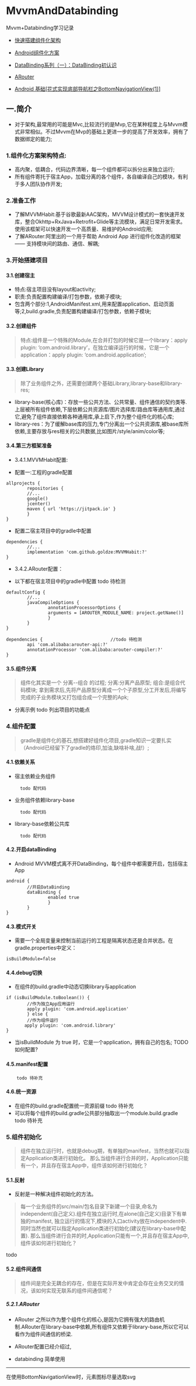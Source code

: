 # MvvmAndDatabinding
Mvvm+Databinding学习记录

+ [快速搭建组件化架构](https://github.com/goldze/MVVMHabitComponent)

+ [Android组件化方案](https://blog.csdn.net/guiying712/article/details/55213884#2%E5%A6%82%E4%BD%95%E7%BB%84%E4%BB%B6%E5%8C%96)

+ [DataBinding系列（一）：DataBinding初认识](https://www.jianshu.com/p/53925ccb900e)

+ [ARouter](https://github.com/alibaba/ARouter)

+ [Android 基础[花式实现底部导航栏之BottomNavigationView(1)] ](https://mp.weixin.qq.com/s/k6GUzoE5b-MiekmrO9_VTg?)

## 一.简介
+ 对于架构,最常用的可能是Mvc,比较流行的是Mvp,它在某种程度上与Mvvm模式非常相似。不过Mvvm在Mvp的基础上更进一步的提高了开发效率，拥有了数据绑定的能力;

### 1.组件化方案架构特点:
+ 高内聚，低耦合，代码边界清晰，每一个组件都可以拆分出来独立运行;
+ 所有组件寄托于宿主App，加载分离的各个组件，各自编译自己的模块，有利于多人团队协作开发;

### 2.准备工作
+ 了解MVVMHabit:基于谷歌最新AAC架构，MVVM设计模式的一套快速开发库，整合Okhttp+RxJava+Retrofit+Glide等主流模块，满足日常开发需求。使用该框架可以快速开发一个高质量、易维护的Android应用;
+ 了解ARouter:阿里出的一个用于帮助 Android App 进行组件化改造的框架 —— 支持模块间的路由、通信、解耦;

### 3.开始搭建项目

#### 3.1.创建宿主
+ 特点:宿主项目没有layout和activity;
+ 职责:负责配置构建编译/打包参数，依赖子模块;
+ 包含两个部分:1,AndroidManifest.xml,用来配置application、启动页面等;2,build.gradle,负责配置构建编译/打包参数，依赖子模块;

#### 3.2.创建组件
> 特点:组件是一个特殊的Module,在合并打包的时候它是一个library：apply plugin: ‘com.android.library’，在独立编译运行的时候，它是一个application：apply plugin: ‘com.android.application’;

#### 3.3.创建Library
> 除了业务组件之外，还需要创建两个基础Library,library-base和library-res;
+ library-base(核心库)：存放一些公共方法、公共常量、组件通信的契约类等.上层被所有组件依赖,下层依赖公共资源库/图片选择库/路由库等通用库,通过它,避免了组件直接依赖各种通用库,承上启下,作为整个组件化的核心库;
+ library-res：为了缓解base库的压力,专门分离出一个公共资源库,被base库所依赖,主要存放与res相关的公共数据,比如图片/style/anim/color等;

#### 3.4.第三方框架准备
+ 3.4.1.MVVMHabit配置:

+ 配置一:工程的gradle配置
```
allprojects {
        repositories {
        //...
        google()
        jcenter()
        maven { url 'https://jitpack.io' }
        }
}
```

+ 配置二宿主项目中的gradle中配置
```
dependencies {
        //...
        implementation 'com.github.goldze:MVVMHabit:?'
}
```

+ 3.4.2.ARouter配置：

+ 以下都在宿主项目中的gradle中配置  todo 待检测
```
defaultConfig {
        //...
        javaCompileOptions {
                annotationProcessorOptions {
                arguments = [AROUTER_MODULE_NAME: project.getName()]
                }
        }
}

```
```
dependencies {                          //todo 待检测            
        api 'com.alibaba:arouter-api:?'
        annotationProcessor 'com.alibaba:arouter-compiler:?'
}
```

#### 3.5.组件分离
> 组件化其实是一个 分离--组合 的过程;
>  分离:分离产品原型;
>  组合:是组合代码模块;
> 拿到需求后,先将产品原型分离成一个个子原型,分工开发后,将编写完成的子业务模块又打包组合成一个完整的Apk;

+ 分离示例
            todo 列出项目的功能点

### 4.组件配置
> gradle是组件化的基石,想搭建好组件化项目,gradle知识一定要扎实（Android已经留下了gradle的烙印,加油,缺啥补啥,战!）;

#### 4.1.依赖关系

+ 宿主依赖业务组件
        
        todo 配代码
+ 业务组件依赖library-base
        
        todo 配代码
+ library-base依赖公共库
        
        todo 配代码

#### 4.2.开启dataBinding
+ Android MVVM模式离不开DataBinding，每个组件中都需要开启，包括宿主App

```
android {
        //开启DataBinding
        dataBinding {
                enabled true
                }
        }
}
```
#### 4.3.模式开关
+ 需要一个全局变量来控制当前运行的工程是隔离状态还是合并状态。在gradle.properties中定义：

```
isBuildModule=false
```
#### 4.4.debug切换
+ 在组件的build.gradle中动态切换library与application
```
if (isBuildModule.toBoolean()) {
        //作为独立App应用运行
        apply plugin: 'com.android.application'
        } else {
        //作为组件运行
       apply plugin: 'com.android.library'
}
```
+ 当isBuildModule 为 true 时，它是一个application，拥有自己的包名;
TODO 如何配置?

#### 4.5.manifest配置
        todo 待补充

#### 4.6.统一资源
+ 在组件的build.gradle配置统一资源前缀
        todo 待补充
+ 可以将每个组件的build.gradle公共部分抽取出一个module.build.gradle
        todo 待补充

### 5.组件初始化
> 组件在独立运行时，也就是debug期，有单独的manifest，当然也就可以指定Application类进行初始化。
那么当组件进行合并的时，Application只能有一个，并且存在宿主App中，组件该如何进行初始化？
#### 5.1.反射
+ 反射是一种解决组件初始化的方法。
> 每一个业务组件的src/main/包名目录下新建一个目录,命名为independent(自己定义).组件在独立运行时,在alone(自己定义)目录下有单独的manifest,
独立运行的情况下,模块的入口activity放在independent中.同时当然也就可以指定Application类进行初始化(建议在library-base中配置).
那么当组件进行合并的时,Application只能有一个,并且存在宿主App中,组件该如何进行初始化？

todo

#### 5.2.组件间通信
> 组件间是完全无耦合的存在，但是在实际开发中肯定会存在业务交叉的情况，该如何实现无联系的组件间通信呢？
##### 5.2.1.ARouter
+ ARouter 之所以作为整个组件化的核心,是因为它拥有强大的路由机制.ARouter在library-base中依赖,所有组件又依赖于library-base,所以它可以看作为组件间通信的桥梁.

+ ARouter配置已经介绍过,

+ databinding 简单使用


-------------------------------------------
在使用BottomNavigationView时，元素图标尽量选取svg



